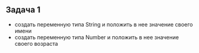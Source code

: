 ## Задача 1  
- создать переменную типа String и положить в нее значение своего имени  
- создать переменную типа Number и положить в нее значение своего возраста  

